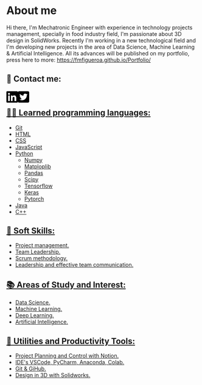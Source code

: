 # About me
Hi there, I'm Mechatronic Engineer with experience in technology projects management, specially in food industry field, I'm passionate about 3D design in SolidWorks.
Recently I'm working in a new technological field and I'm developing new projects in the area of Data Science, Machine Learning & Artificial Intelligence. 
All its advances will be published on my portfolio, press here to more: <a href="https://fmfigueroa.github.io/Portfolio/">https://fmfigueroa.github.io/Portfolio/</a>

## 📢 Contact me:

<a href="https://www.linkedin.com/in/felix-manuel-figueroa-3b91551b/">
  <img align="left" alt="Felix Figueroa | Linkedin" width="30px" src="https://raw.githubusercontent.com/FMFigueroa/FMFigueroa/master/assets/img/linkedin-brands.svg"/>
</a>

<a href="https://twitter.com/FelixM_Figueroa">
  <img align="left" alt="Felix Figueroa | Twitter" width="30px" src="https://raw.githubusercontent.com/FMFigueroa/FMFigueroa/master/assets/img/twitter-square-brands.svg"/>

<br />

## 👨‍💻 Learned programming languages:

- Git
- HTML
- CSS
- JavaScript
- Python
  - Numpy
  - Matploplib
  - Pandas
  - Scipy
  - Tensorflow
  - Keras
  - Pytorch
- Java
- C++

## 📌 Soft Skills:

- Project management.
- Team Leadership.
- Scrum methodology.
- Leadership and effective team communication.

## 📚 Areas of Study and Interest:

- Data Science.
- Machine Learning.
- Deep Learning.
- Artificial Intelligence.

## 💎 Utilities and Productivity Tools:

- Project Planning and Control with Notion.
- IDE's VSCode, PyCharm, Anaconda, Colab.
- Git & GiHub.
- Design in 3D with Solidworks.
